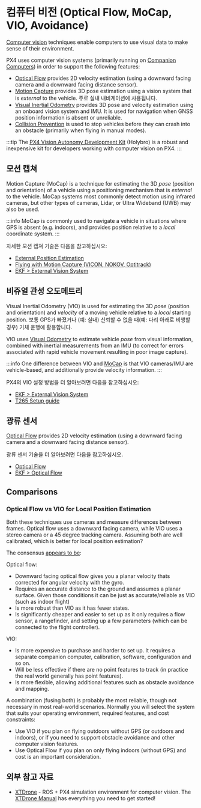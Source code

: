 # 컴퓨터 비전 (Optical Flow, MoCap, VIO, Avoidance)

[Computer vision](https://en.wikipedia.org/wiki/Computer_vision) techniques enable computers to use visual data to make sense of their environment.

PX4 uses computer vision systems (primarily running on [Companion Computers](../companion_computer/index.md)) in order to support the following features:

- [Optical Flow](#optical-flow) provides 2D velocity estimation (using a downward facing camera and a downward facing distance sensor).
- [Motion Capture](#motion-capture) provides 3D pose estimation using a vision system that is _external_ to the vehicle.
  주로 실내 내비게이션에 사용됩니다.
- [Visual Inertial Odometry](#visual-inertial-odometry-vio) provides 3D pose and velocity estimation using an onboard vision system and IMU.
  It is used for navigation when GNSS position information is absent or unreliable.
- [Collision Prevention](../computer_vision/collision_prevention.md) is used to stop vehicles before they can crash into an obstacle (primarily when flying in manual modes).

:::tip
The [PX4 Vision Autonomy Development Kit](../complete_vehicles_mc/px4_vision_kit.md) (Holybro) is a robust and inexpensive kit for developers working with computer vision on PX4.
:::

## 모션 캡쳐

Motion Capture (MoCap) is a technique for estimating the 3D _pose_ (position and orientation) of a vehicle using a positioning mechanism that is _external_ to the vehicle.
MoCap systems most commonly detect motion using infrared cameras, but other types of cameras, Lidar, or Ultra Wideband (UWB) may also be used.

:::info
MoCap is commonly used to navigate a vehicle in situations where GPS is absent (e.g. indoors), and provides position relative to a _local_ coordinate system.
:::

자세한 모션 캡쳐 기술은 다음을 참고하십시오:

- [External Position Estimation](../ros/external_position_estimation.md)
- [Flying with Motion Capture (VICON, NOKOV, Optitrack)](../tutorials/motion-capture.md)
- [EKF > External Vision System](../advanced_config/tuning_the_ecl_ekf.md#external-vision-system)

## 비쥬얼 관성 오도메트리

Visual Inertial Odometry (VIO) is used for estimating the 3D _pose_ (position and orientation) and _velocity_ of a moving vehicle relative to a _local_ starting position.
보통 GPS가 빠졌거나 (예: 실내) 신뢰할 수 없을 때(예: 다리 아래로 비행할 경우) 기체 운행에 활용합니다.

VIO uses [Visual Odometry](https://en.wikipedia.org/wiki/Visual_odometry) to estimate vehicle _pose_ from visual information, combined with inertial measurements from an IMU (to correct for errors associated with rapid vehicle movement resulting in poor image capture).

:::info
One difference between VIO and [MoCap](#motion-capture) is that VIO cameras/IMU are vehicle-based, and additionally provide velocity information.
:::

PX4의 VIO 설정 방법을 더 알아보려면 다음을 참고하십시오:

- [EKF > External Vision System](../advanced_config/tuning_the_ecl_ekf.md#external-vision-system)
- [T265 Setup guide](../peripherals/camera_t265_vio.md)

## 광류 센서

[Optical Flow](../sensor/optical_flow.md) provides 2D velocity estimation (using a downward facing camera and a downward facing distance sensor).

광류 센서 기술을 더 알아보려면 다음을 참고하십시오.

- [Optical Flow](../sensor/optical_flow.md)
- [EKF > Optical Flow](../advanced_config/tuning_the_ecl_ekf.md#optical-flow)

## Comparisons

### Optical Flow vs VIO for Local Position Estimation

Both these techniques use cameras and measure differences between frames.
Optical flow uses a downward facing camera, while VIO uses a stereo camera or a 45 degree tracking camera.
Assuming both are well calibrated, which is better for local position estimation?

The consensus [appears to be](https://discuss.px4.io/t/vio-vs-optical-flow/34680):

Optical flow:

- Downward facing optical flow gives you a planar velocity thats corrected for angular velocity with the gyro.
- Requires an accurate distance to the ground and assumes a planar surface.
  Given those conditions it can be just as accurate/reliable as VIO (such as indoor flight)
- Is more robust than VIO as it has fewer states.
- Is significantly cheaper and easier to set up as it only requires a flow sensor, a rangefinder, and setting up a few parameters (which can be connected to the flight controller).

VIO:

- Is more expensive to purchase and harder to set up.
  It requires a separate companion computer, calibration, software, configuration and so on.
- Will be less effective if there are no point features to track (in practice the real world generally has point features).
- Is more flexible, allowing additional features such as obstacle avoidance and mapping.

A combination (fusing both) is probably the most reliable, though not necessary in most real-world scenarios.
Normally you will select the system that suits your operating environment, required features, and cost constraints:

- Use VIO if you plan on flying outdoors without GPS (or outdoors and indoors), or if you need to support obstacle avoidance and other computer vision features.
- Use Optical Flow if you plan on only flying indoors (without GPS) and cost is an important consideration.

## 외부 참고 자료

- [XTDrone](https://github.com/robin-shaun/XTDrone/blob/master/README.en.md) - ROS + PX4 simulation environment for computer vision.
  The [XTDrone Manual](https://www.yuque.com/xtdrone/manual_en) has everything you need to get started!
